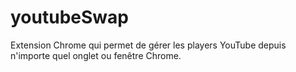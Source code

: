 # youtubeSwap

Extension Chrome qui permet de gérer les players YouTube depuis n'importe quel onglet ou fenêtre Chrome.